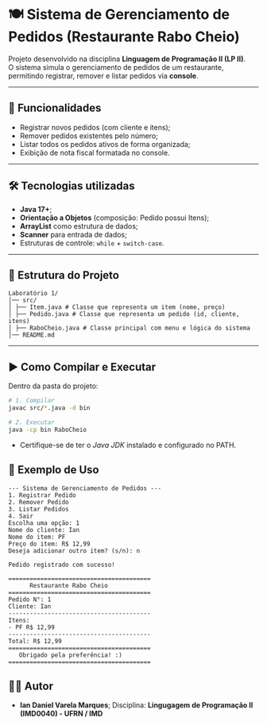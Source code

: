 # 🍽️ Sistema de Gerenciamento de Pedidos (Restaurante Rabo Cheio)

Projeto desenvolvido na disciplina **Linguagem de Programação II (LP II)**.  
O sistema simula o gerenciamento de pedidos de um restaurante, permitindo registrar, remover e listar pedidos via **console**.  

---

## 🚀 Funcionalidades

- Registrar novos pedidos (com cliente e itens);
- Remover pedidos existentes pelo número;
- Listar todos os pedidos ativos de forma organizada;
- Exibição de nota fiscal formatada no console.

---

## 🛠️ Tecnologias utilizadas

- **Java 17+**;
- **Orientação a Objetos** (composição: Pedido possui Itens);
- **ArrayList** como estrutura de dados;
- **Scanner** para entrada de dados;
- Estruturas de controle: `while` + `switch-case`.

---

## 📂 Estrutura do Projeto

```
Laboratório 1/
│── src/
│ ├── Item.java # Classe que representa um item (nome, preço)
│ ├── Pedido.java # Classe que representa um pedido (id, cliente, itens)
│ ├── RaboCheio.java # Classe principal com menu e lógica do sistema
│── README.md
```

---

## ▶️ Como Compilar e Executar
Dentro da pasta do projeto:

```bash
# 1. Compilar
javac src/*.java -d bin

# 2. Executar
java -cp bin RaboCheio
```

- Certifique-se de ter o *Java JDK* instalado e configurado no PATH.

## 📌 Exemplo de Uso

```
--- Sistema de Gerenciamento de Pedidos ---
1. Registrar Pedido
2. Remover Pedido
3. Listar Pedidos
4. Sair
Escolha uma opção: 1
Nome do cliente: Ian
Nome do item: PF
Preço do item: R$ 12,99
Deseja adicionar outro item? (s/n): n

Pedido registrado com sucesso!

========================================
      Restaurante Rabo Cheio     
========================================
Pedido N°: 1
Cliente: Ian
----------------------------------------
Itens:
- PF R$ 12,99
----------------------------------------
Total: R$ 12,99
========================================
   Obrigado pela preferência! :)
========================================
```

## 👨‍💻 Autor

- **Ian Daniel Varela Marques**;
Disciplina: **Lingugagem de Programação II (IMD0040) - UFRN / IMD**
